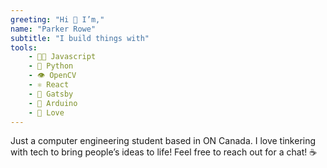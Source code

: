 ```yaml
---
greeting: "Hi ️👋 I’m,"
name: "Parker Rowe"
subtitle: "I build things with"
tools:
    - 👨‍💻 Javascript
    - 🐍 Python
    - 👁 OpenCV
    - ⚛ React
    - 🎩 Gatsby
    - 💾 Arduino
    - 💖 Love
---
```


Just a computer engineering student based in ON Canada. I love tinkering with tech to bring people’s ideas to life! Feel free to reach out for a chat! ☕
